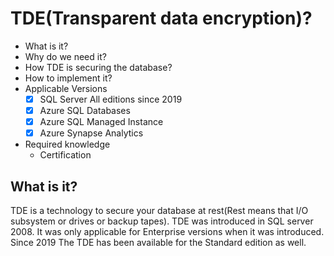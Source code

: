 # TDE(Transparent data encryption)?

- What is it?
- Why do we need it?
- How TDE is securing the database?
- How to implement it?
- Applicable Versions
  - [x] SQL Server All editions since 2019
  - [x] Azure SQL Databases
  - [x] Azure SQL Managed Instance
  - [x] Azure Synapse Analytics
- Required knowledge
  - Certification

## What is it?

  TDE is a technology to secure your database at rest(Rest means that I/O subsystem or drives or backup tapes).
TDE was introduced in SQL server 2008. It was only applicable for Enterprise versions when it was introduced. Since 2019 The TDE has been available for the Standard edition as well.

